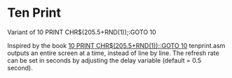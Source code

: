 Ten Print
=========

Variant of 10 PRINT CHR$(205.5+RND(1));:GOTO 10

Inspired by the book [10 PRINT CHR$(205.5+RND(1));:GOTO 10](http://10print.org/)
tenprint.asm outputs an entire screen at a time, instead of line
by line. The refresh rate can be set in seconds by adjusting the
delay variable (default = 0.5 second).
